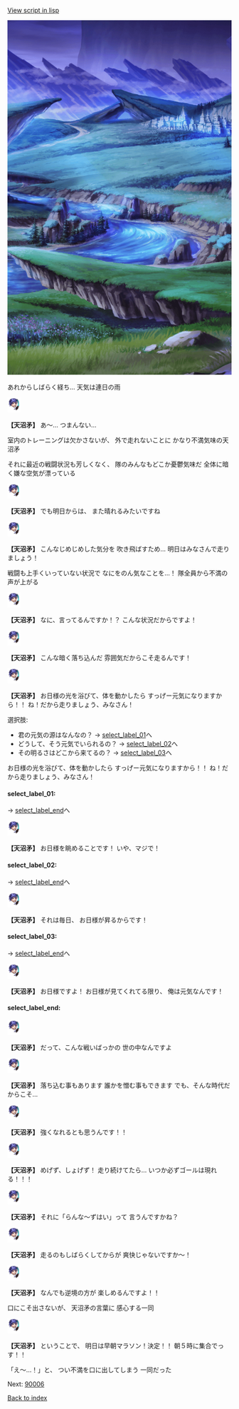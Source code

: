 [View script in lisp](../scripts/130043212.txt)

![plain_night.png](../images/backgrounds/plain_night.png)

あれからしばらく経ち…
天気は連日の雨

<img src="../images/units/1300431.png" alt="1300431.png" height="34"/>

**【天沼矛】**
あ～…
つまんない…

室内のトレーニングは欠かさないが、
外で走れないことに
かなり不満気味の天沼矛

それに最近の戦闘状況も芳しくなく、
隊のみんなもどこか憂鬱気味だ
全体に暗く嫌な空気が漂っている

<img src="../images/units/1300431.png" alt="1300431.png" height="34"/>

**【天沼矛】**
でも明日からは、
また晴れるみたいですね

<img src="../images/units/1300431.png" alt="1300431.png" height="34"/>

**【天沼矛】**
こんなじめじめした気分を
吹き飛ばすため…
明日はみなさんで走りましょう！

戦闘も上手くいっていない状況で
なにをのん気なことを…！
隊全員から不満の声が上がる

<img src="../images/units/1300431.png" alt="1300431.png" height="34"/>

**【天沼矛】**
なに、言ってるんですか！？
こんな状況だからですよ！

<img src="../images/units/1300431.png" alt="1300431.png" height="34"/>

**【天沼矛】**
こんな暗く落ち込んだ
雰囲気だからこそ走るんです！

<img src="../images/units/1300431.png" alt="1300431.png" height="34"/>

**【天沼矛】**
お日様の光を浴びて、体を動かしたら
すっげー元気になりますから！！
ね！だから走りましょう、みなさん！

選択肢:
- 君の元気の源はなんなの？ → [select_label_01](#select_label_01)へ
- どうして、そう元気でいられるの？ → [select_label_02](#select_label_02)へ
- その明るさはどこから来てるの？ → [select_label_03](#select_label_03)へ

お日様の光を浴びて、体を動かしたら
すっげー元気になりますから！！
ね！だから走りましょう、みなさん！

#### select_label_01:
 → [select_label_end](#select_label_end)へ

<img src="../images/units/1300431.png" alt="1300431.png" height="34"/>

**【天沼矛】**
お日様を眺めることです！
いや、マジで！

#### select_label_02:
 → [select_label_end](#select_label_end)へ

<img src="../images/units/1300431.png" alt="1300431.png" height="34"/>

**【天沼矛】**
それは毎日、
お日様が昇るからです！

#### select_label_03:
 → [select_label_end](#select_label_end)へ

<img src="../images/units/1300431.png" alt="1300431.png" height="34"/>

**【天沼矛】**
お日様ですよ！
お日様が見てくれてる限り、
俺は元気なんです！

#### select_label_end:

<img src="../images/units/1300431.png" alt="1300431.png" height="34"/>

**【天沼矛】**
だって、こんな戦いばっかの
世の中なんですよ

<img src="../images/units/1300431.png" alt="1300431.png" height="34"/>

**【天沼矛】**
落ち込む事もあります
誰かを憎む事もできます
でも、そんな時代だからこそ…

<img src="../images/units/1300431.png" alt="1300431.png" height="34"/>

**【天沼矛】**
強くなれるとも思うんです！！

<img src="../images/units/1300431.png" alt="1300431.png" height="34"/>

**【天沼矛】**
めげず、しょげず！
走り続けてたら…
いつか必ずゴールは現れる！！！

<img src="../images/units/1300431.png" alt="1300431.png" height="34"/>

**【天沼矛】**
それに「らんな～ずはい」って
言うんですかね？

<img src="../images/units/1300431.png" alt="1300431.png" height="34"/>

**【天沼矛】**
走るのもしばらくしてからが
爽快じゃないですか～！

<img src="../images/units/1300431.png" alt="1300431.png" height="34"/>

**【天沼矛】**
なんでも逆境の方が
楽しめるんですよ！！

口にこそ出さないが、
天沼矛の言葉に
感心する一同

<img src="../images/units/1300431.png" alt="1300431.png" height="34"/>

**【天沼矛】**
ということで、
明日は早朝マラソン！決定！！
朝５時に集合でっす！！

「え～…！」と、
つい不満を口に出してしまう
一同だった


Next: [90006](90006.md)

[Back to index](index.md)
